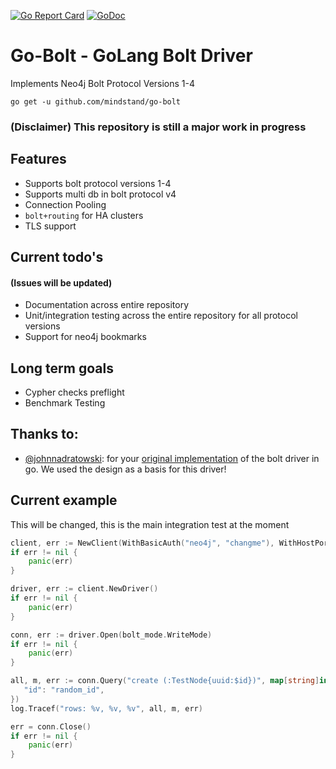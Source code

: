 [![Go Report Card](https://goreportcard.com/badge/github.com/mindstand/go-bolt)](https://goreportcard.com/report/github.com/mindstand/go-bolt)
[![GoDoc](https://godoc.org/github.com/mindstand/go-bolt?status.svg)](https://pkg.go.dev/github.com/mindstand/go-bolt)
# Go-Bolt - GoLang Bolt Driver

Implements Neo4j Bolt Protocol Versions 1-4

```
go get -u github.com/mindstand/go-bolt
```

### (Disclaimer) This repository is still a major work in progress

## Features
- Supports bolt protocol versions 1-4
- Supports multi db in bolt protocol v4
- Connection Pooling
- `bolt+routing` for HA clusters
- TLS support

## Current todo's
#### (Issues will be updated)
- Documentation across entire repository
- Unit/integration testing across the entire repository for all protocol versions
- Support for neo4j bookmarks

## Long term goals
- Cypher checks preflight
- Benchmark Testing

## Thanks to:
- [@johnnadratowski](https://github.com/johnnadratowski): for your [original implementation](https://github.com/johnnadratowski/golang-neo4j-bolt-driver) of the bolt driver in go. We used the design as a basis for this driver!

## Current example
This will be changed, this is the main integration test at the moment

```go
client, err := NewClient(WithBasicAuth("neo4j", "changme"), WithHostPort("0.0.0.0", 7687))
if err != nil {
    panic(err)
}

driver, err := client.NewDriver()
if err != nil {
    panic(err)
}

conn, err := driver.Open(bolt_mode.WriteMode)
if err != nil {
    panic(err)
}

all, m, err := conn.Query("create (:TestNode{uuid:$id})", map[string]interface{}{
   "id": "random_id",
})
log.Tracef("rows: %v, %v, %v", all, m, err)

err = conn.Close()
if err != nil {
    panic(err)
}
```
